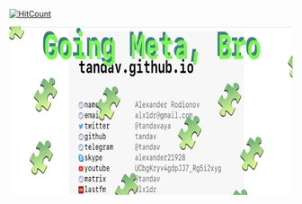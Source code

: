 [![HitCount](http://hits.dwyl.com/tandav/tandav.svg)](http://hits.dwyl.com/tandav/tandav)

<a href='https://tandav.github.io'><img src='https://raw.githubusercontent.com/tandav/tandav/master/going-meta-bro.png' height='300px'></a>

<!--
**tandav/tandav** is a ✨ _special_ ✨ repository because its `README.md` (this file) appears on your GitHub profile.


Here are some ideas to get you started:

- 🔭 I’m currently working on ...
- 🌱 I’m currently learning ...
- 👯 I’m looking to collaborate on ...
- 🤔 I’m looking for help with ...
- 💬 Ask me about ...
- 📫 How to reach me: ...
- 😄 Pronouns: ...
- ⚡ Fun fact: ...
-->
